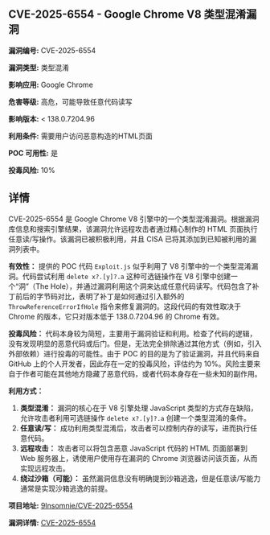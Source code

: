 ## CVE-2025-6554 - Google Chrome V8 类型混淆漏洞

**漏洞编号:** CVE-2025-6554

**漏洞类型:** 类型混淆

**影响应用:** Google Chrome

**危害等级:** 高危，可能导致任意代码读写

**影响版本:** < 138.0.7204.96

**利用条件:** 需要用户访问恶意构造的HTML页面

**POC 可用性:** 是

**投毒风险:** 10%

## 详情

CVE-2025-6554 是 Google Chrome V8 引擎中的一个类型混淆漏洞。根据漏洞库信息和搜索引擎结果，该漏洞允许远程攻击者通过精心制作的 HTML 页面执行任意读/写操作。该漏洞已被积极利用，并且 CISA 已将其添加到已知被利用的漏洞列表中。

**有效性：**
提供的 POC 代码 `Exploit.js` 似乎利用了 V8 引擎中的一个类型混淆漏洞。代码尝试利用 `delete x?.[y]?.a` 这种可选链操作在 V8 引擎中创建一个“洞”（The Hole），并通过漏洞利用这个洞来达成任意代码读写。代码包含了补丁前后的字节码对比，表明了补丁是如何通过引入额外的 `ThrowReferenceErrorIfHole` 指令来修复漏洞的。这段代码的有效性取决于 Chrome 的版本，它只对版本低于 138.0.7204.96 的 Chrome 有效。

**投毒风险：**
代码本身较为简短，主要用于漏洞验证和利用。检查了代码的逻辑，没有发现明显的恶意代码或后门。但是，无法完全排除通过其他方式（例如，引入外部依赖）进行投毒的可能性。由于 POC 的目的是为了验证漏洞，并且代码来自 GitHub 上的个人开发者，因此存在一定的投毒风险，评估约为 10%。风险主要来自于作者可能在其他地方隐藏了恶意代码，或者代码本身存在一些未知的副作用。

**利用方式：**
1.  **类型混淆：** 漏洞的核心在于 V8 引擎处理 JavaScript 类型的方式存在缺陷，允许攻击者利用可选链操作 `delete x?.[y]?.a` 创建一个类型混淆的条件。
2.  **任意读/写：** 成功利用类型混淆后，攻击者可以控制内存的读写，进而执行任意代码。
3.  **远程攻击：** 攻击者可以将包含恶意 JavaScript 代码的 HTML 页面部署到 Web 服务器上，诱使用户使用存在漏洞的 Chrome 浏览器访问该页面，从而实现远程攻击。
4.  **绕过沙箱（可能）：** 虽然漏洞信息没有明确提到沙箱逃逸，但是任意读/写能力通常是实现沙箱逃逸的前提。

**项目地址:** [9Insomnie/CVE-2025-6554](https://github.com/9Insomnie/CVE-2025-6554)

**漏洞详情:** [CVE-2025-6554](https://nvd.nist.gov/vuln/detail/CVE-2025-6554)